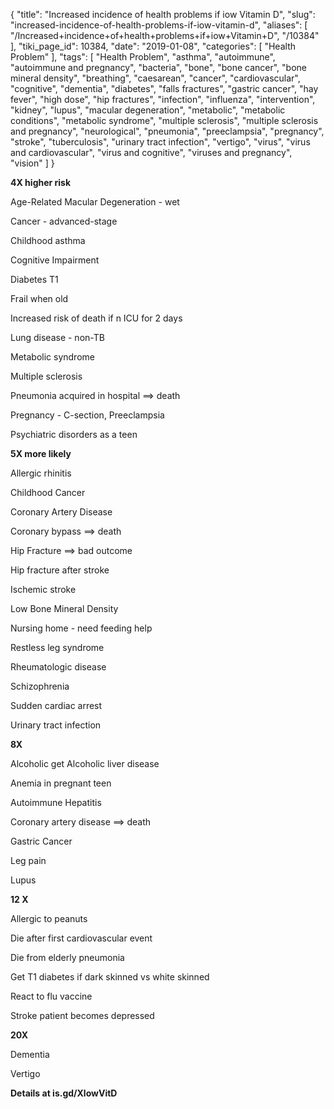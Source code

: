 {
    "title": "Increased incidence of health problems if iow Vitamin D",
    "slug": "increased-incidence-of-health-problems-if-iow-vitamin-d",
    "aliases": [
        "/Increased+incidence+of+health+problems+if+iow+Vitamin+D",
        "/10384"
    ],
    "tiki_page_id": 10384,
    "date": "2019-01-08",
    "categories": [
        "Health Problem"
    ],
    "tags": [
        "Health Problem",
        "asthma",
        "autoimmune",
        "autoimmune and pregnancy",
        "bacteria",
        "bone",
        "bone cancer",
        "bone mineral density",
        "breathing",
        "caesarean",
        "cancer",
        "cardiovascular",
        "cognitive",
        "dementia",
        "diabetes",
        "falls fractures",
        "gastric cancer",
        "hay fever",
        "high dose",
        "hip fractures",
        "infection",
        "influenza",
        "intervention",
        "kidney",
        "lupus",
        "macular degeneration",
        "metabolic",
        "metabolic conditions",
        "metabolic syndrome",
        "multiple sclerosis",
        "multiple sclerosis and pregnancy",
        "neurological",
        "pneumonia",
        "preeclampsia",
        "pregnancy",
        "stroke",
        "tuberculosis",
        "urinary tract infection",
        "vertigo",
        "virus",
        "virus and cardiovascular",
        "virus and cognitive",
        "viruses and pregnancy",
        "vision"
    ]
}


**4X higher risk** 

Age-Related Macular Degeneration - wet

Cancer - advanced-stage

Childhood asthma

Cognitive Impairment

Diabetes T1

Frail when old

Increased risk of death if n ICU for 2 days

Lung disease - non-TB

Metabolic syndrome

Multiple sclerosis 

Pneumonia acquired in hospital ==> death

Pregnancy - C-section, Preeclampsia 

Psychiatric disorders as a teen

 **5X more likely** 

Allergic rhinitis

Childhood Cancer

Coronary Artery Disease

Coronary bypass ==>  death

Hip Fracture ==> bad outcome

Hip fracture after stroke

Ischemic stroke

Low Bone Mineral Density

Nursing home - need feeding help

Restless leg syndrome

Rheumatologic disease

Schizophrenia

Sudden cardiac arrest

Urinary tract infection

 **8X** 

Alcoholic get Alcoholic liver disease

Anemia in pregnant teen

Autoimmune Hepatitis

Coronary artery disease ==> death

Gastric Cancer

Leg pain

Lupus

 **12 X** 

Allergic to peanuts

Die after first cardiovascular event

Die from elderly pneumonia

Get T1 diabetes if dark skinned vs white skinned

React to flu vaccine

Stroke patient becomes depressed

 **20X** 

Dementia

Vertigo

 **Details at is.gd/XlowVitD**